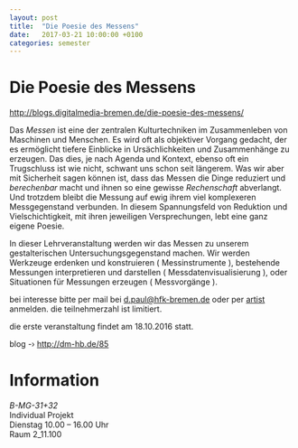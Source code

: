 ```yaml
---
layout: post
title:  "Die Poesie des Messens"
date:   2017-03-21 10:00:00 +0100
categories: semester
---
```


# Die Poesie des Messens



<http://blogs.digitalmedia-bremen.de/die-poesie-des-messens/>

Das *Messen* ist eine der zentralen Kulturtechniken im Zusammenleben von Maschinen und Menschen. Es wird oft als objektiver Vorgang gedacht, der es ermöglicht tiefere Einblicke in Ursächlichkeiten und Zusammenhänge zu erzeugen. Das dies, je nach Agenda und Kontext, ebenso oft ein Trugschluss ist wie nicht, schwant uns schon seit längerem. Was wir aber mit Sicherheit sagen können ist, dass das Messen die Dinge reduziert und *berechenbar* macht und ihnen so eine gewisse *Rechenschaft* abverlangt. Und trotzdem bleibt die Messung auf ewig ihrem viel komplexeren Messgegenstand verbunden. In diesem Spannungsfeld von Reduktion und Vielschichtigkeit, mit ihren jeweiligen Versprechungen, lebt eine ganz eigene Poesie.

In dieser Lehrveranstaltung werden wir das Messen zu unserem gestalterischen Untersuchungsgegenstand machen. Wir werden Werkzeuge erdenken und konstruieren ( Messinstrumente ), bestehende Messungen interpretieren und darstellen ( Messdatenvisualisierung ), oder Situationen für Messungen erzeugen ( Messvorgänge ).

bei interesse bitte per mail bei [d.paul@hfk-bremen.de](mailto:d.paul@hfk-bremen.de) oder per [artist](http://artist.hfk-bremen.de/) anmelden. die teilnehmerzahl ist limitiert.

die erste veranstaltung findet am 18.10.2016 statt.

blog -› <http://dm-hb.de/85>

# Information

*B-MG-31+32*   
Individual Projekt   
Dienstag 10.00 – 16.00 Uhr   
Raum 2_11.100




